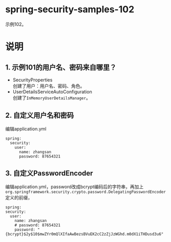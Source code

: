 # spring-security-samples-102
示例102。

# 说明
## 1. 示例101的用户名、密码来自哪里？  
  - SecurityProperties  
    创建了用户：用户名、密码、角色。
  - UserDetailsServiceAutoConfiguration  
    创建了`InMemoryUserDetailsManager`。

## 2. 自定义用户名和密码  
编辑application.yml
  ```
  spring:
    security:
      user:
        name: zhangsan
        password: 87654321
  ```

## 3. 自定义PasswordEncoder  
编辑application.yml，password改成bcrypt编码后的字符串，再加上`org.springframework.security.crypto.password.DelegatingPasswordEncoder`定义的前缀，
  ```
spring:
  security:
    user:
      name: zhangsan
      # password: 87654321
      password: "{bcrypt}$2y$10$mwZYr0mQlXIfaAwBezsBVuEK2cC2zZjJzWGhd.m0dX1iTHDusd3u6"
```
